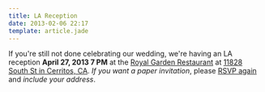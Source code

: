 ```yaml
---
title: LA Reception
date: 2013-02-06 22:17
template: article.jade
---
```


If you're still not done celebrating our wedding, we're having an LA reception
**April 27, 2013 7 PM** at the [Royal Garden Restaurant][1] at [11828 South St
in Cerritos, CA][2]. *If you want a paper invitation*, please [RSVP again][3]
and *include your address*.

[1]: http://royalgardenla.com
[2]: https://maps.google.com/maps?client=safari&oe=UTF-8&ie=UTF-8&q=royal+garden+restaurant+cerritos+ca&fb=1&gl=us&hq=royal+garden+restaurant&hnear=0x80dd2d00f75b384b:0xe499548dd933e01,Cerritos,+CA&cid=0,0,13713278177950207981&ei=O0cTUdqjEqiEjAKZioHYAw&ved=0CJcBEPwSMAE
[3]: /rsvp

